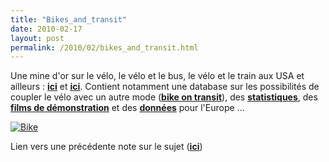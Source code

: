 ```yaml
---
title: "Bikes_and_transit"
date: 2010-02-17
layout: post
permalink: /2010/02/bikes_and_transit.html
---
```


<p>Une mine d'or sur le vélo, le vélo et le bus, le vélo et le train aux USA et ailleurs : <strong><span style="text-decoration: underline"><a href="http://bikesandtransit.com/" target="_blank">ici</a></span></strong> et <strong><span style="text-decoration: underline"><a href="http://twitter.com/bikesandtransit" target="_blank">ici</a></span></strong>. Contient notamment une database sur les possibilités de coupler le vélo avec un autre mode (<strong><span style="text-decoration: underline"><a href="http://www.bikemap.com/bikesontransit/index.php" target="_blank">bike on transit</a></span></strong>), des <strong><span style="text-decoration: underline"><a href="http://www.bikemap.com/bikesontransit/statistics.php" target="_blank">statistiques</a></span></strong>, des <strong><span style="text-decoration: underline"><a href="http://www.mct.org/busServices/Video.aspx" target="_blank">films de démonstration</a></span></strong> et des <strong><span style="text-decoration: underline"><a href="/wp-content/uploads/sites/6/2010/02/fiets_en_ov_-_summary_en.pdf" target="_blank">données</a></span></strong> pour l'Europe ...</p> <p><a href="/wp-content/uploads/sites/6/old/6a0120a66d2ad4970b0120a8acc314970b-pi.jpg"><img alt="Bike" border="0" class="asset asset-image at-xid-6a0120a66d2ad4970b0120a8acc314970b " src="/wp-content/uploads/sites/6/old/6a0120a66d2ad4970b0120a8acc314970b-120pi.jpg" title="Bike" /></a> </p> <p>Lien vers une précédente note sur le sujet (<strong><span style="text-decoration: underline"><a href="/2010/02/un-bus-bien-utilise-et-des-velos.html" target="_blank">ici</a></span></strong>)<br /></p>